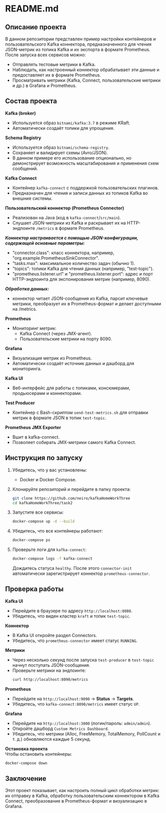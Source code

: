 # README.md

## Описание проекта

В данном репозитории представлен пример настройки контейнеров и пользовательского Kafka коннектора, предназначенного для чтения JSON-метрик из топика Kafka и их экспорта в формате Prometheus. После запуска всех сервисов можно:

- Отправлять тестовые метрики в Kafka.
- Наблюдать, как настроенный коннектор обрабатывает эти данные и предоставляет их в формате Prometheus.
- Просматривать метрики (Kafka, Connect, пользовательские метрики и др.) в Grafana и Prometheus.

## Состав проекта

**Kafka (broker)**  
- Используется образ `bitnami/kafka:3.7` в режиме KRaft.  
- Автоматически создаёт топики для упрощения.

**Schema Registry**  
- Используется образ `bitnami/schema-registry`.  
- Сохраняет и валидирует схемы (Avro/JSON).  
- В данном примере его использование опционально, но демонстрирует возможность масштабирования и применения схем сообщений.

**Kafka Connect**  
- Контейнер `kafka-connect` с поддержкой пользовательских плагинов.  
- Предназначен для чтения и записи данных из топиков Kafka во внешние системы.

**Пользовательский коннектор (Prometheus Connector)**  
- Реализован на Java (код в `kafka-connect`/`src/main`).  
- Слушает JSON-метрики из Kafka и раскрывает их на HTTP-эндпоинте `/metrics` в формате Prometheus.

***Коннектор настраивается с помощью JSON-конфигурации, содержащей основные параметры:***
- "connector.class": класс коннектора, например, "org.example.PrometheusSinkConnector".
- "tasks.max": максимальное количество задач (обычно 1).
- "topics": топики Kafka для чтения данных (например, "test-topic").
- "prometheus.listener.url" и "prometheus.listener.port": адрес и порт HTTP-эндпоинта для экспонирования метрик (например, 8090).

***Обработка данных:***
- коннектор читает JSON-сообщения из Kafka, парсит ключевые метрики, преобразует их в Prometheus-формат и делает доступными на /metrics.

**Prometheus**  
- Мониторинг метрик:  
  - Kafka Connect (через JMX-агент).  
  - Пользовательские метрики на порту 8090.

**Grafana**  
- Визуализация метрик из Prometheus.  
- Автоматически создаёт источник данных и дашборд для мониторинга.

**Kafka UI**  
- Веб-интерфейс для работы с топиками, консюмерами, продьюсерами и коннекторами.

**Test Producer**  
- Контейнер с Bash-скриптом `send-test-metrics.sh` для отправки метрик в формате JSON в топик `test-topic`.

**Prometheus JMX Exporter**  
- Вшит в kafka-connect.  
- Позволяет собирать JMX-метрики самого Kafka Connect.

## Инструкция по запуску

1. Убедитесь, что у вас установлены:
   - Docker и Docker Compose.

2. Клонируйте репозиторий и перейдите в папку проекта:
   ```bash
   git clone https://github.com/neiro/kafkaHomeWorkThree
   cd kafkaHomeWorkThree/task2
   ```

3. Запустите все сервисы:
   ```bash
   docker-compose up -d --build
   ```

4. Убедитесь, что все контейнеры работают:
   ```bash
   docker-compose ps
   ```

5. Проверьте логи для `kafka-connect`:
   ```bash
   docker-compose logs -f kafka-connect
   ```
   Дождитесь статуса `healthy`. После этого `connector-init` автоматически зарегистрирует коннектор `prometheus-connector`.

## Проверка работы

**Kafka UI**  
- Перейдите в браузере по адресу `http://localhost:8080`.  
- Убедитесь, что виден кластер `kraft` и топик `test-topic`.

**Коннектор**  
- В Kafka UI откройте раздел Connectors.  
- Убедитесь, что `prometheus-connector` имеет статус `RUNNING`.

**Метрики**  
- Через несколько секунд после запуска `test-producer` в `test-topic` начнут поступать JSON-сообщения.  
- Проверьте метрики на эндпоинте:
  ```bash
  curl http://localhost:8090/metrics
  ```

**Prometheus**  
- Перейдите на `http://localhost:9090` → **Status** → **Targets**.  
- Убедитесь, что `kafka-connect:8090/metrics` имеет статус `UP`.

**Grafana**  
- Перейдите на `http://localhost:3000` (логин/пароль: `admin/admin`).  
- Откройте дашборд `Custom Metrics Dashboard`.  
- Убедитесь, что метрики (Alloc, FreeMemory, TotalMemory, PollCount и т. д.) обновляются каждые 5 секунд.

**Остановка проекта**  
Чтобы остановить контейнеры:
```bash
docker-compose down
```

## Заключение

Этот проект показывает, как настроить полный цикл обработки метрик: их отправку в Kafka, обработку пользовательским коннектором в Kafka Connect, преобразование в Prometheus-формат и визуализацию в Grafana.
